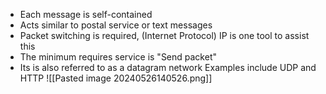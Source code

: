 - Each message is self-contained
- Acts similar to postal service or text messages
- Packet switching is required, (Internet Protocol) IP is one tool to assist this
- The minimum requires service is "Send packet"
- Its is also referred to as a datagram network
Examples include UDP and HTTP
![[Pasted image 20240526140526.png]]
